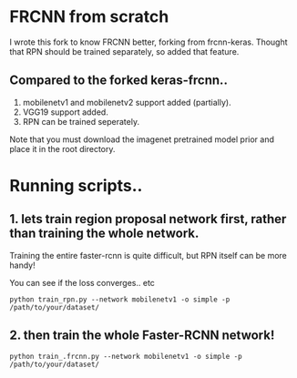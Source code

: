 # FRCNN from scratch
I wrote this fork to know FRCNN better, forking from frcnn-keras.
Thought that RPN should be trained separately, so added that feature.

## Compared to the forked keras-frcnn..
1. mobilenetv1 and mobilenetv2 support added (partially).
2. VGG19 support added.
3. RPN can be trained seperately.

Note that you must download the imagenet pretrained model prior and place it in the root directory.

# Running scripts..

## 1. lets train region proposal network first, rather than training the whole network.
Training the entire faster-rcnn is quite difficult, but RPN itself can be more handy!

You can see if the loss converges.. etc

```
python train_rpn.py --network mobilenetv1 -o simple -p /path/to/your/dataset/
```

## 2. then train the whole Faster-RCNN network!

```
python train_.frcnn.py --network mobilenetv1 -o simple -p /path/to/your/dataset/
```

